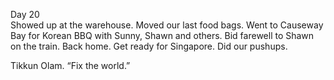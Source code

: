 Day 20  
Showed up at the warehouse. Moved our last food bags. Went to Causeway Bay for Korean BBQ with Sunny, Shawn and others. Bid farewell to Shawn on the train. Back home. Get ready for Singapore. Did our pushups. 

Tikkun Olam. “Fix the world.”